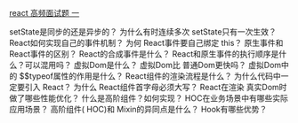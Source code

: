 [react 高频面试题 一](https://zhuanlan.zhihu.com/p/82840768)




setState是同步的还是异步的？
为什么有时连续多次 setState只有一次生效？
React如何实现自己的事件机制？
为何 React事件要自己绑定 this？
原生事件和 React事件的区别？
React的合成事件是什么？
React和原生事件的执行顺序是什么？可以混用吗？
虚拟Dom是什么？
虚拟Dom比 普通Dom更快吗？
虚拟Dom中的 $$typeof属性的作用是什么？
React组件的渲染流程是什么？
为什么代码中一定要引入 React？
为什么 React组件首字母必须大写？
React在渲染 真实Dom时做了哪些性能优化？
什么是高阶组件？如何实现？
HOC在业务场景中有哪些实际应用场景？
高阶组件( HOC)和 Mixin的异同点是什么？
Hook有哪些优势？